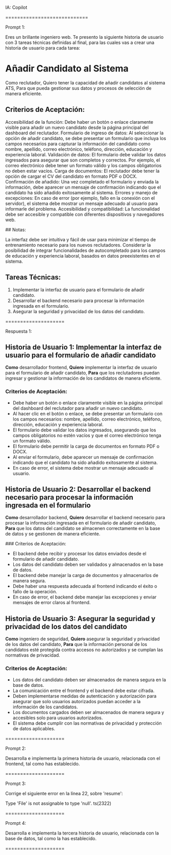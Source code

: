 IA: Copilot

============================

Prompt 1:

Eres un brillante ingeniero web.
Te presento la siguiente historia de usuario con 3 tareas técnicas definidas al final, para las cuales vas a crear una historia de usuario para cada tarea:

# Añadir Candidato al Sistema

Como reclutador,
Quiero tener la capacidad de añadir candidatos al sistema ATS,
Para que pueda gestionar sus datos y procesos de selección de manera eficiente.

## Criterios de Aceptación:

Accesibilidad de la función: Debe haber un botón o enlace claramente visible para añadir un nuevo candidato desde la página principal del dashboard del reclutador.
Formulario de ingreso de datos: Al seleccionar la opción de añadir candidato, se debe presentar un formulario que incluya los campos necesarios para capturar la información del candidato como nombre, apellido, correo electrónico, teléfono, dirección, educación y experiencia laboral.
Validación de datos: El formulario debe validar los datos ingresados para asegurar que son completos y correctos. Por ejemplo, el correo electrónico debe tener un formato válido y los campos obligatorios no deben estar vacíos.
Carga de documentos: El reclutador debe tener la opción de cargar el CV del candidato en formato PDF o DOCX.
Confirmación de añadido: Una vez completado el formulario y enviada la información, debe aparecer un mensaje de confirmación indicando que el candidato ha sido añadido exitosamente al sistema.
Errores y manejo de excepciones: En caso de error (por ejemplo, fallo en la conexión con el servidor), el sistema debe mostrar un mensaje adecuado al usuario para informarle del problema.
Accesibilidad y compatibilidad: La funcionalidad debe ser accesible y compatible con diferentes dispositivos y navegadores web.

## Notas:

La interfaz debe ser intuitiva y fácil de usar para minimizar el tiempo de entrenamiento necesario para los nuevos reclutadores.
Considerar la posibilidad de integrar funcionalidades de autocompletado para los campos de educación y experiencia laboral, basados en datos preexistentes en el sistema.

## Tareas Técnicas:

1. Implementar la interfaz de usuario para el formulario de añadir candidato.
2. Desarrollar el backend necesario para procesar la información ingresada en el formulario.
3. Asegurar la seguridad y privacidad de los datos del candidato.

====================

Respuesta 1:

## Historia de Usuario 1: Implementar la interfaz de usuario para el formulario de añadir candidato
**Como** desarrollador frontend,
**Quiero** implementar la interfaz de usuario para el formulario de añadir candidato,
**Para** que los reclutadores puedan ingresar y gestionar la información de los candidatos de manera eficiente.

### Criterios de Aceptación:
- Debe haber un botón o enlace claramente visible en la página principal del dashboard del reclutador para añadir un nuevo candidato.
- Al hacer clic en el botón o enlace, se debe presentar un formulario con los campos necesarios: nombre, apellido, correo electrónico, teléfono, dirección, educación y experiencia laboral.
- El formulario debe validar los datos ingresados, asegurando que los campos obligatorios no estén vacíos y que el correo electrónico tenga un formato válido.
- El formulario debe permitir la carga de documentos en formato PDF o DOCX.
- Al enviar el formulario, debe aparecer un mensaje de confirmación indicando que el candidato ha sido añadido exitosamente al sistema.
- En caso de error, el sistema debe mostrar un mensaje adecuado al usuario.

## Historia de Usuario 2: Desarrollar el backend necesario para procesar la información ingresada en el formulario
**Como** desarrollador backend,
**Quiero** desarrollar el backend necesario para procesar la información ingresada en el formulario de añadir candidato,
**Para** que los datos del candidato se almacenen correctamente en la base de datos y se gestionen de manera eficiente.

### Criterios de Aceptación:
- El backend debe recibir y procesar los datos enviados desde el formulario de añadir candidato.
- Los datos del candidato deben ser validados y almacenados en la base de datos.
- El backend debe manejar la carga de documentos y almacenarlos de manera segura.
- Debe haber una respuesta adecuada al frontend indicando el éxito o fallo de la operación.
- En caso de error, el backend debe manejar las excepciones y enviar mensajes de error claros al frontend.

## Historia de Usuario 3: Asegurar la seguridad y privacidad de los datos del candidato
**Como** ingeniero de seguridad,
**Quiero** asegurar la seguridad y privacidad de los datos del candidato,
**Para** que la información personal de los candidatos esté protegida contra accesos no autorizados y se cumplan las normativas de privacidad.

### Criterios de Aceptación:
- Los datos del candidato deben ser almacenados de manera segura en la base de datos.
- La comunicación entre el frontend y el backend debe estar cifrada.
- Deben implementarse medidas de autenticación y autorización para asegurar que solo usuarios autorizados puedan acceder a la información de los candidatos.
- Los documentos cargados deben ser almacenados de manera segura y accesibles solo para usuarios autorizados.
- El sistema debe cumplir con las normativas de privacidad y protección de datos aplicables.

====================

Prompt 2:

Desarrolla e implementa la primera historia de usuario, relacionada con el frontend, tal como has establecido.

====================

Prompt 3:

Corrige el siguiente error en la línea 22, sobre 'resume':

Type 'File' is not assignable to type 'null'. ts(2322)

====================

Prompt 4:

Desarrolla e implementa la tercera historia de usuario, relacionada con la base de datos, tal como la has establecido.

====================

